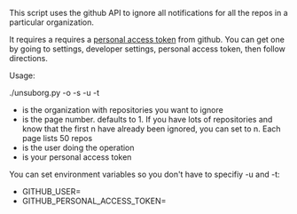 This script uses the github API to ignore all notifications for all
the repos in a particular organization.

It requires a requires a [personal access
token](https://docs.github.com/en/authentication/keeping-your-account-and-data-secure/creating-a-personal-access-token)
from github.  You can get one by going to settings, developer
settings, personal access token, then follow directions.

Usage:

./unsuborg.py -o <org> -s <startpage> -u <user> -t <token>

- <org> is the organization with repositories you want to ignore
- <startpage> is the page number.  defaults to 1.  If you have lots of repositories and know that the first n have already been ignored, you can set <startpage> to n.  Each page lists 50 repos
- <user> is the user doing the operation
- <token> is your personal access token

You can set environment variables so you don't have to specifiy -u and -t:

- GITHUB_USER=<github-user-id>
- GITHUB_PERSONAL_ACCESS_TOKEN=<personal-access-token>
